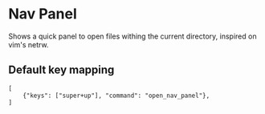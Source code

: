 # Nav Panel

Shows a quick panel to open files withing the current directory, inspired on vim's netrw.

## Default key mapping
```
[
    {"keys": ["super+up"], "command": "open_nav_panel"},
]
```
